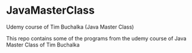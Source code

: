 # JavaMasterClass
Udemy course of Tim Buchalka (Java Master Class)

This repo contains some of the programs from the udemy course of Java Master Class of Tim Buchalka
